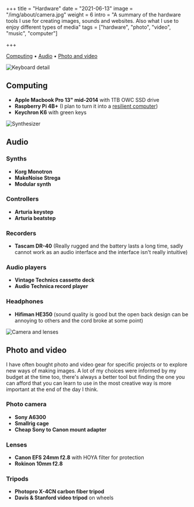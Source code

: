 +++
title = "Hardware"
date = "2021-06-13"
image = "/img/about/camera.jpg"
weight = 6
intro = "A summary of the hardware tools I use for creating images, sounds and websites. Also what I use to enjoy different types of media"
tags = ["hardware", "photo", "video", "music", "computer"]

+++


<div class="table-of-contents">

[Computing](#computing) •
[Audio](#audio) •
[Photo and video](#photo-and-video)

</div>

![Keyboard detail](/img/about/keyboard.jpg)

## Computing

- **Apple Macbook Pro 13" mid-2014** with 1TB OWC SSD drive
- **Raspberry Pi 4B+** (I plan to turn it into a [resilient computer](/craft/resilient-computer))
- **Keychron K6** with green keys

![Synthesizer](/img/about/synth.jpg)

## Audio

### Synths

- **Korg Monotron**
- **MakeNoise Strega**
- **Modular synth**

### Controllers

- **Arturia keystep**
- **Arturia beatstep**

### Recorders

- **Tascam DR-40** (Really rugged and the battery lasts a long time, sadly cannot work as an audio interface and the interface isn't really intuitive)

### Audio players

- **Vintage Technics cassette deck**
- **Audio Technica record player**

### Headphones

- **Hifiman HE350** (sound quality is good but the open back design can be annoying to others and the cord broke at some point)

![Camera and lenses](/img/about/camera.jpg)

## Photo and video

I have often bought photo and video gear for specific projects or to explore new ways of making images. A lot of my choices were informed by my budget at the time too, there's always a better tool but finding the one you can afford that you can learn to use in the most creative way is more important at the end of the day I think.

### Photo camera

- **Sony A6300**  
- **Smallrig cage**  
- **Cheap Sony to Canon mount adapter**

### Lenses

- **Canon EFS 24mm f2.8** with HOYA filter for protection  
- **Rokinon 10mm f2.8**

### Tripods

- **Photopro X-4CN carbon fiber tripod**
- **Davis & Stanford video tripod** on wheels
